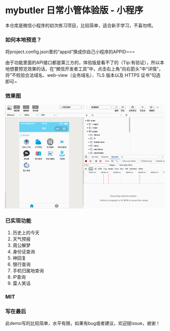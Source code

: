 # mybutler 日常小管体验版 - 小程序

本仓库是微信小程序的初次练习项目，比较简单，适合新手学习，不喜勿喷。

### 如何本地预览？

将project.config.json里的“appid”换成你自己小程序的APPID~~~

由于功能里面的API接口都是第三方的，体验版是看不了的（Tip:有验证），所以本地想要预览效果的话，在“微信开发者工具”中，点击右上角“向右箭头”中“详情”，将“不校验合法域名、web-view（业务域名）、TLS 版本以及 HTTPS 证书”勾选即可~

### 效果图

![image](https://github.com/hehaibao/mybutler/blob/master/preview.gif)

### 已实现功能

1. 历史上的今天
2. 天气预报
3. 周公解梦
4. 身份证查询
5. 神回复
6. 银行查询
7. 手机归属地查询
8. IP查询
9. 雷人笑话

### MIT

### 写在最后

此demo写的比较简单，水平有限，如果有bug或者建议，欢迎提issue，谢谢！

